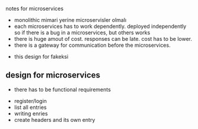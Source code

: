 notes for microservices

* monolithic mimari yerine microservisler olmalı
* each microservices has to work dependently. deployed independently so if there is a bug in a microservices, but others works
* there is huge amout of cost. responses can be late. cost has to be lower. 
* there is a gateway for communication before the microservices. 


- this design for fakeksi 
## design for microservices 
* there has to be functional requirements
 - register/login
 - list all entries
 - writing enries
 - create headers and its own entry 
 